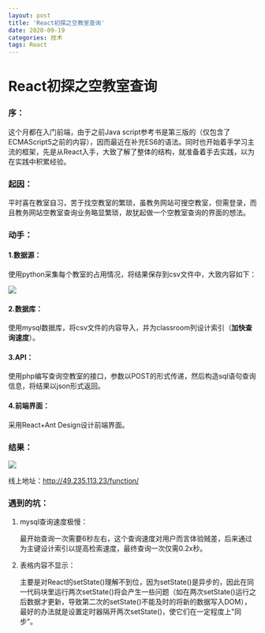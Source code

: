```yaml
---
layout: post
title: 'React初探之空教室查询'
date: 2020-09-19
categories: 技术
tags: React
---
```


# React初探之空教室查询

### 序：

这个月都在入门前端，由于之前Java script参考书是第三版的（仅包含了ECMAScript5之前的内容），因而最近在补充ES6的语法。同时也开始着手学习主流的框架，先是从React入手，大致了解了整体的结构，就准备着手去实践，以为在实践中积累经验。

### 起因：

平时喜在教室自习，苦于找空教室的繁琐，虽教务网站可搜空教室，但需登录，而且教务网站空教室查询业务略显繁琐，故犹起做一个空教室查询的界面的想法。

### 动手：

#### 1.数据源：

使用python采集每个教室的占用情况，将结果保存到csv文件中，大致内容如下：

![](https://www.bladchan.ml/assets/img/empty1.png)

#### 2.数据库：

使用mysql数据库，将csv文件的内容导入，并为classroom列设计索引（**加快查询速度**）。

#### 3.API：

使用php编写查询空教室的接口，参数以POST的形式传递，然后构造sql语句查询信息，将结果以json形式返回。

#### 4.前端界面：

采用React+Ant Design设计前端界面。

### 结果：

![](https://www.bladchan.ml/assets/img/empty2.png)

<a herf="http://49.235.113.23/function/">线上地址</a>：http://49.235.113.23/function/

### 遇到的坑：

1. mysql查询速度极慢：

   最开始查询一次需要6秒左右，这个查询速度对用户而言体验贼差，后来通过为主键设计索引以提高检索速度，最终查询一次仅需0.2x秒。

2. 表格内容不显示：

   主要是对React的setState()理解不到位，因为setState()是异步的，因此在同一代码块里运行两次setState()将会产生一些问题（如在两次setState()运行之后数据才更新，导致第二次的setState()不能及时的将新的数据写入DOM），最好的办法就是设置定时器隔开两次setState()，使它们在一定程度上"同步"。